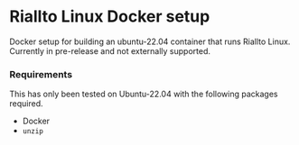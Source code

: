 # Riallto Linux Docker setup
Docker setup for building an ubuntu-22.04 container that runs Riallto Linux.
Currently in pre-release and not externally supported.

### Requirements
This has only been tested on Ubuntu-22.04 with the following packages required.

* Docker
* `unzip`
